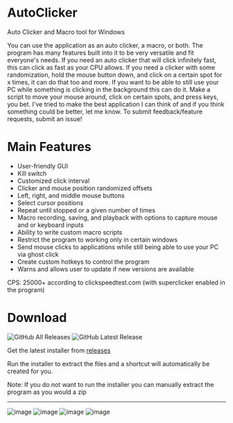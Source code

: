 # AutoClicker
Auto Clicker and Macro tool for Windows

You can use the application as an auto clicker, a macro, or both. The program has many features built into it to be very versatile and fit everyone's needs. If you need an auto clicker that will click infinitely fast, this can click as fast as your CPU allows. If you need a clicker with some randomization, hold the mouse button down, and click on a certain spot for x times, it can do that too and more. If you want to be able to still use your PC while something is clicking in the background this can do it. Make a script to move your mouse around, click on certain spots, and press keys, you bet. I've tried to make the best application I can think of and if you think something could be better, let me know. To submit feedback/feature requests, submit an issue!

# Main Features
  * User-friendly GUI
  * Kill switch
  * Customized click interval
  * Clicker and mouse position randomized offsets
  * Left, right, and middle mouse buttons
  * Select cursor positions
  * Repeat until stopped or a given number of times
  * Macro recording, saving, and playback with options to capture mouse and or keyboard inputs
  * Ability to write custom macro scripts
  * Restrict the program to working only in certain windows
  * Send mouse clicks to applications while still being able to use your PC via ghost click
  * Create custom hotkeys to control the program
  * Warns and allows user to update if new versions are available

CPS: 25000+ according to clickspeedtest.com (with superclicker enabled in the program)

# Download
<p align="left">
	<img alt="GitHub All Releases" src="https://img.shields.io/github/downloads/Assassin654/AutoClicker/total?label=GitHub%20Downloads" />
<img alt="GitHub Latest Release" src="https://img.shields.io/github/v/tag/Assassin654/AutoClicker?label=Latest%20Release">
 
Get the latest installer from [releases](https://github.com/Assassin654/AutoClicker/releases/latest)

Run the installer to extract the files and a shortcut will automatically be created for you.

Note: If you do not want to run the installer you can manually extract the program as you would a zip

***
![image](https://github.com/Assassin654/AutoClicker/assets/80000135/2846a497-4dcf-4bdc-a59c-5545e6a42ce5)
![image](https://user-images.githubusercontent.com/80000135/227387127-d3acff3a-96e1-4c30-8c32-c6463939693a.png)
![image](https://github.com/Assassin654/AutoClicker/assets/80000135/b98b2f86-6ce1-42df-b207-9a7aa842a453)
![image](https://github.com/Assassin654/AutoClicker/assets/80000135/b645289a-a825-463c-b3cf-eea4045631fa)
